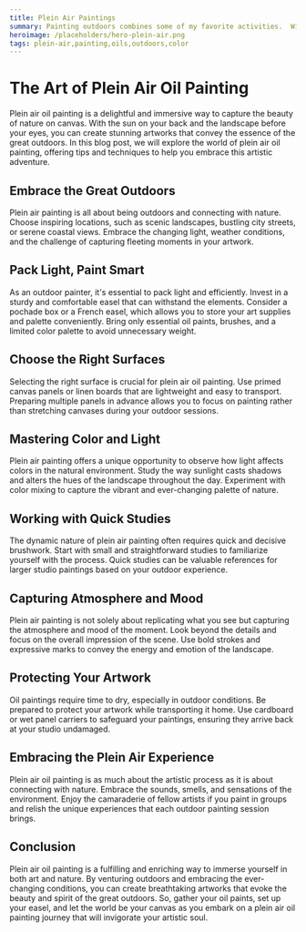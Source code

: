 ```yaml
---
title: Plein Air Paintings
summary: Painting outdoors combines some of my favorite activities.  With a portable easel, sun on my back, a pack of beers, and great company, a day of plein air painting is amazing...
heroimage: /placeholders/hero-plein-air.png
tags: plein-air,painting,oils,outdoors,color
---
```


# The Art of Plein Air Oil Painting

Plein air oil painting is a delightful and immersive way to capture the beauty of nature on canvas. With the sun on your back and the landscape before your eyes, you can create stunning artworks that convey the essence of the great outdoors. In this blog post, we will explore the world of plein air oil painting, offering tips and techniques to help you embrace this artistic adventure.

## Embrace the Great Outdoors

Plein air painting is all about being outdoors and connecting with nature. Choose inspiring locations, such as scenic landscapes, bustling city streets, or serene coastal views. Embrace the changing light, weather conditions, and the challenge of capturing fleeting moments in your artwork.

## Pack Light, Paint Smart

As an outdoor painter, it's essential to pack light and efficiently. Invest in a sturdy and comfortable easel that can withstand the elements. Consider a pochade box or a French easel, which allows you to store your art supplies and palette conveniently. Bring only essential oil paints, brushes, and a limited color palette to avoid unnecessary weight.

## Choose the Right Surfaces

Selecting the right surface is crucial for plein air oil painting. Use primed canvas panels or linen boards that are lightweight and easy to transport. Preparing multiple panels in advance allows you to focus on painting rather than stretching canvases during your outdoor sessions.

## Mastering Color and Light

Plein air painting offers a unique opportunity to observe how light affects colors in the natural environment. Study the way sunlight casts shadows and alters the hues of the landscape throughout the day. Experiment with color mixing to capture the vibrant and ever-changing palette of nature.

## Working with Quick Studies

The dynamic nature of plein air painting often requires quick and decisive brushwork. Start with small and straightforward studies to familiarize yourself with the process. Quick studies can be valuable references for larger studio paintings based on your outdoor experience.

## Capturing Atmosphere and Mood

Plein air painting is not solely about replicating what you see but capturing the atmosphere and mood of the moment. Look beyond the details and focus on the overall impression of the scene. Use bold strokes and expressive marks to convey the energy and emotion of the landscape.

## Protecting Your Artwork

Oil paintings require time to dry, especially in outdoor conditions. Be prepared to protect your artwork while transporting it home. Use cardboard or wet panel carriers to safeguard your paintings, ensuring they arrive back at your studio undamaged.

## Embracing the Plein Air Experience

Plein air oil painting is as much about the artistic process as it is about connecting with nature. Embrace the sounds, smells, and sensations of the environment. Enjoy the camaraderie of fellow artists if you paint in groups and relish the unique experiences that each outdoor painting session brings.

## Conclusion

Plein air oil painting is a fulfilling and enriching way to immerse yourself in both art and nature. By venturing outdoors and embracing the ever-changing conditions, you can create breathtaking artworks that evoke the beauty and spirit of the great outdoors. So, gather your oil paints, set up your easel, and let the world be your canvas as you embark on a plein air oil painting journey that will invigorate your artistic soul.
